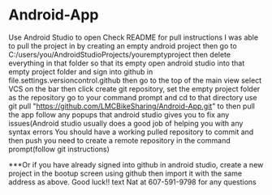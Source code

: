 # Android-App
Use Android Studio to open
Check README for pull instructions
I was able to pull the project in by creating an empty android project
then go to C:/users/you/AndroidStudioProjects/youremptyproject
then delete everything in that folder so that its empty
open android studio into that empty project folder and sign into github in file.settings.versioncontrol.github
then go to the top of the main view select VCS on the bar
then click create git repository, set the empty project folder as the repository
go to your command prompt and cd to that directory
use git pull "https://github.com/LMCBikeSharing/Android-App.git" to then pull the app
follow any popups that android studio gives you to fix any issues(Android studio usually does a good job of helping you with any 
syntax errors
You should have a working pulled repository
to commit and then push you need to create a remote repository in the command prompt(follow git instructions)

***Or if you have already signed into github in android studio, create a new project in the bootup screen using github
then import it with the same address as above.
Good luck!! text Nat at 607-591-9798 for any questions
